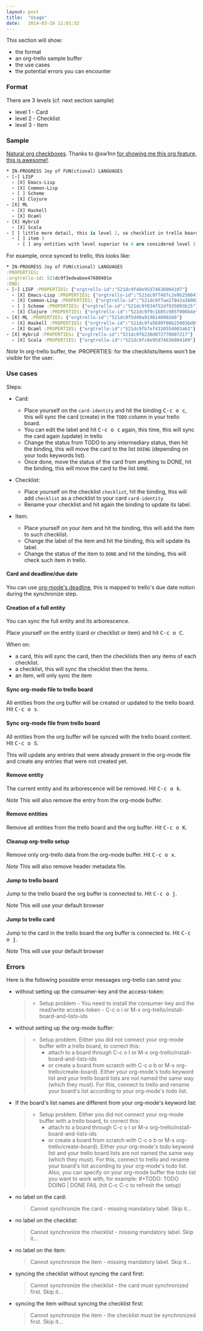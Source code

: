 ```yaml
---
layout: post
title:  "Usage"
date:   2014-03-16 11:01:52
---
```


This section will show:

- the format
- an org-trello sample buffer
- the use cases
- the potential errors you can encounter

### Format

There are 3 levels (cf. next section sample)

- level 1 - Card
- level 2 - Checklist
- level 3 - Item

### Sample

[Natural org checkboxes](http://orgmode.org/manual/Checkboxes.html).
Thanks to @sw1nn [for showing me this org feature, this is awesome!](https://github.com/org-trello/org-trello/issues/14).

```clj
* IN-PROGRESS Joy of FUN(ctional) LANGUAGES
- [-] LISP
  - [X] Emacs-Lisp
  - [X] Common-Lisp
  - [ ] Scheme
  - [X] Clojure
- [X] ML
  - [X] Haskell
  - [X] Ocaml
- [X] Hybrid
  - [X] Scala
- [ ] little more detail, this is level 2, so checklist in trello board
  - [ ] item 3
    - [ ] any entities with level superior to 4 are considered level 3
```

For example, once synced to trello, this looks like:

```clj
* IN-PROGRESS Joy of FUN(ctional) LANGUAGES
:PROPERTIES:
:orgtrello-id: 521dc9f3edeabee47600401e
:END:
- [-] LISP :PROPERTIES: {"orgtrello-id":"521dc9f48e95d74636004107"}
  - [X] Emacs-Lisp :PROPERTIES: {"orgtrello-id":"521dc9f7487c2e9b250047a5"}
  - [X] Common-Lisp :PROPERTIES: {"orgtrello-id":"521dc9f7ae27842a36003b26"}
  - [ ] Scheme :PROPERTIES: {"orgtrello-id":"521dc9f834f52df935003b15"}
  - [X] Clojure :PROPERTIES: {"orgtrello-id":"521dc9f9c1b85c905f006b4e"}
- [X] ML :PROPERTIES: {"orgtrello-id":"521dc9f5d49a919614000266"}
  - [X] Haskell :PROPERTIES: {"orgtrello-id":"521dc9fa5699f00b25003bd0"}
  - [X] Ocaml :PROPERTIES: {"orgtrello-id":"521dc9fb7ef4310554003ab3"}
- [X] Hybrid :PROPERTIES: {"orgtrello-id":"521dc9f6238d072770007217"}
  - [X] Scala :PROPERTIES: {"orgtrello-id":"521dc9fc8e95d74636004109"}
  ```

*Note* In org-trello buffer, the :PROPERTIES: for the checklists/items won't be visible for the user.

### Use cases

Steps:

- Card:

  - Place yourself on the `card-identity` and hit the binding <kbd>C-c o c</kbd>, this will sync the card (create) in the `TODO` column in your trello board.
  - You can edit the label and hit <kbd>C-c o c</kbd> again, this time, this will sync the card again (update) in trello
  - Change the status from TODO to any intermediary status, then hit the binding, this will move the card to the list `DOING` (depending on your todo keywords list).
  - Once done, move the status of the card from anything to DONE, hit the binding, this will move the card to the list `DONE`.

- Checklist:

  - Place yourself on the checklist `checklist`, hit the binding, this will add `checklist` as a checklist to your card `card-identity`
  - Rename your checklist and hit again the binding to update its label.

- Item:

  - Place yourself on your item and hit the binding, this will add the item to such checklist.
  - Change the label of the item and hit the binding, this will update its label.
  - Change the status of the item to `DONE` and hit the binding, this will check such item in trello.

#### Card and deadline/due date

You can use [org-mode's deadline](http://orgmode.org/manual/Inserting-deadline_002fschedule.html), this is mapped to trello's due date notion during the synchronize step.

#### Creation of a full entity

You can sync the full entity and its arborescence.

Place yourself on the entity (card or checklist or item) and hit <kbd>C-c o C</kbd>.

When on:
- a card, this will sync the card, then the checklists then any items of each checklist.
- a checklist, this will sync the checklist then the items.
- an item, will only sync the item

#### Sync org-mode file to trello board

All entities from the org buffer will be created or updated to the trello board.
Hit <kbd>C-c o s</kbd>.

#### Sync org-mode file from trello board

All entities from the org buffer will be synced with the trello board content.
Hit <kbd>C-c o S</kbd>.

This will update any entries that were already present in the org-mode file and create any entries that were not created yet.

#### Remove entity

The current entity and its arborescence will be removed.
Hit <kbd>C-c o k</kbd>.

*Note* This will also remove the entry from the org-mode buffer.

#### Remove entities

Remove all entities from the trello board and the org buffer.
Hit <kbd>C-c o K</kbd>.

#### Cleanup org-trello setup

Remove only org-trello data from the org-mode buffer.
Hit <kbd>C-c o x</kbd>.

*Note* This will also remove header metadata file.

#### Jump to trello board

Jump to the trello board the org buffer is connected to.
Hit <kbd>C-c o j</kbd>.

*Note* This will use your default browser

#### Jump to trello card

Jump to the card in the trello board the org buffer is connected to.
Hit <kbd>C-c o j</kbd>.

*Note* This will use your default browser

### Errors

Here is the following possible error messages org-trello can send you:

- without setting up the consumer-key and the access-token:

    > - Setup problem - You need to install the consumer-key and the read/write access-token - C-c o i or M-x org-trello/install-board-and-lists-ids

- without setting up the org-mode buffer:

    > - Setup problem.
    > Either you did not connect your org-mode buffer with a trello board, to correct this:
    >   * attach to a board through C-c o I or M-x org-trello/install-board-and-lists-ids
    >   * or create a board from scratch with C-c o b or M-x org-trello/create-board).
    > Either your org-mode's todo keyword list and your trello board lists are not named the same way (which they must).
    > For this, connect to trello and rename your board's list according to your org-mode's todo list.

- If the board's list names are different from your org-mode's keyword list:

    > - Setup problem.
    > Either you did not connect your org-mode buffer with a trello board, to correct this:
    >   * attach to a board through C-c o I or M-x org-trello/install-board-and-lists-ids
    >   * or create a board from scratch with C-c o b or M-x org-trello/create-board).
    > Either your org-mode's todo keyword list and your trello board lists are not named the same way (which they must).
    > For this, connect to trello and rename your board's list according to your org-mode's todo list.
    > Also, you can specify on your org-mode buffer the todo list you want to work with, for example: #+TODO: TODO DOING | DONE FAIL (hit C-c C-c to refresh the setup)

- no label on the card:

    > Cannot synchronize the card - missing mandatory label. Skip it...

- no label on the checklist:

    > Cannot synchronize the checklist - missing mandatory label. Skip it...

- no label on the item:

    > Cannot synchronize the item - missing mandatory label. Skip it...

- syncing the checklist without syncing the card first:

    > Cannot synchronize the checklist - the card must synchronized first. Skip it...

- syncing the item without syncing the checklist first:

    > Cannot synchronize the item - the checklist must be synchronized first. Skip it...
